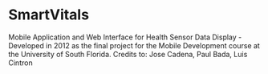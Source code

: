 # SmartVitals
Mobile Application and Web Interface for Health Sensor Data Display - Developed in 2012 as the final project for the Mobile Development course at the University of South Florida. Credits to: Jose Cadena, Paul Bada, Luis Cintron
